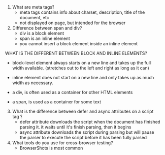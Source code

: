 1. What are meta tags?
    - meta tags contains info about charset, description, title of the document, etc
    - not displayed on page, but intended for the browser
2. Difference between span and div?
    - div is a block element
    - span is an inline element
    - you cannot insert a block element inside an inline element

WHAT IS THE DIFFERENT BETWEEN BLOCK AND INLINE ELEMENTS?

-   block-level element always starts on a new line and takes up the full width available. (stretches out to the left and right as long as it can)
-   inline element does not start on a new line and only takes up as much width as necessary.

-   a div, is often used as a container for other HTML elements
-   a span, is used as a container for some text

3. What is the difference between defer and async attributes on a script tag ?
    - defer attribute downloads the script when the document has finished parsing it. it waits until it's finish parsing, then it begins
    - async attribute downloads the script during parsing but will pause the parser to execute the script before it has been fully parsed
4. What tools do you use for cross-browser testing?
    - BrowserShots is most common
